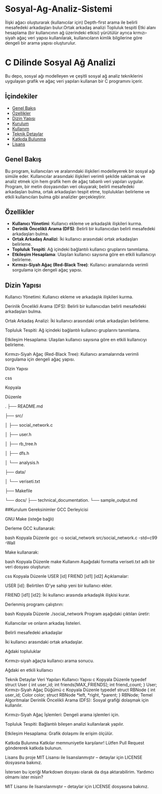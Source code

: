 # Sosyal-Ag-Analiz-Sistemi
İlişki ağacı oluşturarak (kullanıcılar için) Depth-first arama ile belirli mesafedeki arkadaşları bulur.Ortak arkadaş analizi Topluluk tespiti Etki alanı hesaplama (bir kullanıcının ağ üzerindeki etkisi)  yürütülür ayrıca krmızı-siyah ağaç veri yapısı kullanılarak, kullanıcıların kimlik bilgilerine göre dengeli bir arama yapısı oluşturulur.

# C Dilinde Sosyal Ağ Analizi

Bu depo, sosyal ağı modelleyen ve çeşitli sosyal ağ analiz tekniklerini uygulayan grafik ve ağaç veri yapıları kullanan bir C programını içerir.

## İçindekiler
- [Genel Bakış](#genel-bakış)
- [Özellikler](#özellikler)
- [Dizin Yapısı](#dizin-yapısı)
- [Kurulum](#kurulum)
- [Kullanım](#kullanım)
- [Teknik Detaylar](#teknik-detaylar)
- [Katkıda Bulunma](#katkıda-bulunma)
- [Lisans](#lisans)

## Genel Bakış

Bu program, kullanıcıları ve aralarındaki ilişkileri modelleyerek bir sosyal ağı simüle eder. Kullanıcılar arasındaki ilişkileri verimli şekilde saklamak ve analiz etmek için hem grafik hem de ağaç tabanlı veri yapıları uygular. Program, bir metin dosyasından veri okuyarak; belirli mesafedeki arkadaşları bulma, ortak arkadaşları tespit etme, toplulukları belirleme ve etkili kullanıcıları bulma gibi analizler gerçekleştirir.

## Özellikler

- **Kullanıcı Yönetimi**: Kullanıcı ekleme ve arkadaşlık ilişkileri kurma.  
- **Derinlik Öncelikli Arama (DFS)**: Belirli bir kullanıcıdan belirli mesafedeki arkadaşları bulma.  
- **Ortak Arkadaş Analizi**: İki kullanıcı arasındaki ortak arkadaşları belirleme. 
- **Topluluk Tespiti**: Ağ içindeki bağlantılı kullanıcı gruplarını tanımlama.  
- **Etkileşim Hesaplama**: Ulaşılan kullanıcı sayısına göre en etkili kullanıcıyı belirleme.  
- **Kırmızı-Siyah Ağaç (Red-Black Tree)**: Kullanıcı aramalarında verimli sorgulama için dengeli ağaç yapısı. 

## Dizin Yapısı

Kullanıcı Yönetimi: Kullanıcı ekleme ve arkadaşlık ilişkileri kurma.

Derinlik Öncelikli Arama (DFS): Belirli bir kullanıcıdan belirli mesafedeki arkadaşları bulma.

Ortak Arkadaş Analizi: İki kullanıcı arasındaki ortak arkadaşları belirleme.

Topluluk Tespiti: Ağ içindeki bağlantılı kullanıcı gruplarını tanımlama.

Etkileşim Hesaplama: Ulaşılan kullanıcı sayısına göre en etkili kullanıcıyı belirleme.

Kırmızı-Siyah Ağaç (Red-Black Tree): Kullanıcı aramalarında verimli sorgulama için dengeli ağaç yapısı.

Dizin Yapısı

css

Kopyala

Düzenle

.
├── README.md


├── src/

│   ├── social_network.c

│   ├── user.h

│   ├── rb_tree.h

│   ├── dfs.h

│   └── analysis.h

├── data/

│   └── veriseti.txt

├── Makefile

└── docs/
    ├── technical_documentation.
    └── sample_output.md
    
##Kurulum
Gereksinimler
GCC Derleyicisi

GNU Make (isteğe bağlı)

Derleme
GCC kullanarak:

bash
Kopyala
Düzenle
gcc -o social_network src/social_network.c -std=c99 -Wall

Make kullanarak:

bash
Kopyala
Düzenle
make
Kullanım
Aşağıdaki formatta veriseti.txt adlı bir veri dosyası oluşturun:

css
Kopyala
Düzenle
USER [id]
FRIEND [id1] [id2]
Açıklamalar:

USER [id]: Belirtilen ID’ye sahip yeni bir kullanıcı ekler.

FRIEND [id1] [id2]: İki kullanıcı arasında arkadaşlık ilişkisi kurar.

Derlenmiş programı çalıştırın:

bash
Kopyala
Düzenle
./social_network
Program aşağıdaki çıktıları üretir:

Kullanıcılar ve onların arkadaş listeleri.

Belirli mesafedeki arkadaşlar

İki kullanıcı arasındaki ortak arkadaşlar.

Ağdaki topluluklar

Kırmızı-siyah ağaçta kullanıcı arama sonucu.

Ağdaki en etkili kullanıcı

Teknik Detaylar
Veri Yapıları
Kullanıcı Yapısı
c
Kopyala
Düzenle
typedef struct User {
    int user_id;
    int friends[MAX_FRIENDS];
    int friend_count;
} User;
Kırmızı-Siyah Ağaç Düğümü
c
Kopyala
Düzenle
typedef struct RBNode {
    int user_id;
    Color color;
    struct RBNode *left, *right, *parent;
} RBNode;
Temel Algoritmalar
Derinlik Öncelikli Arama (DFS): Sosyal grafiği dolaşmak için kullanılır.

Kırmızı-Siyah Ağaç İşlemleri: Dengeli arama işlemleri için.

Topluluk Tespiti: Bağlantılı bileşen analizi kullanılarak yapılır.

Etkileşim Hesaplama: Grafik dolaşımı ile erişim ölçülür.

Katkıda Bulunma
Katkılar memnuniyetle karşılanır! Lütfen Pull Request göndererek katkıda bulunun.

Lisans
Bu proje MIT Lisansı ile lisanslanmıştır – detaylar için LICENSE dosyasına bakınız.

İstersen bu içeriği Markdown dosyası olarak da dışa aktarabilirim. Yardımcı olmamı ister misin?






 MIT Lisansı ile lisanslanmıştır – detaylar için LICENSE dosyasına bakınız.
